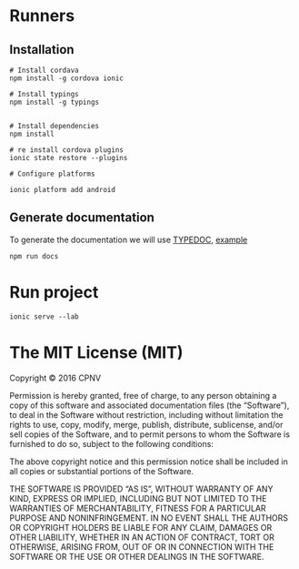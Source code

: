 # Runners

## Installation

```
# Install cordava 
npm install -g cordova ionic

# Install typings
npm install -g typings


# Install dependencies
npm install

# re install cordova plugins
ionic state restore --plugins

# Configure platforms

ionic platform add android
```

## Generate documentation

To generate the documentation we will use [TYPEDOC](http://typedoc.org/), [example](http://xperiments.in/TSDoc/docs/index.html)

```
npm run docs
```

# Run project

```
ionic serve --lab
```


The MIT License (MIT)
=====================

Copyright © 2016 CPNV

Permission is hereby granted, free of charge, to any person
obtaining a copy of this software and associated documentation
files (the “Software”), to deal in the Software without
restriction, including without limitation the rights to use,
copy, modify, merge, publish, distribute, sublicense, and/or sell
copies of the Software, and to permit persons to whom the
Software is furnished to do so, subject to the following
conditions:

The above copyright notice and this permission notice shall be
included in all copies or substantial portions of the Software.

THE SOFTWARE IS PROVIDED “AS IS”, WITHOUT WARRANTY OF ANY KIND,
EXPRESS OR IMPLIED, INCLUDING BUT NOT LIMITED TO THE WARRANTIES
OF MERCHANTABILITY, FITNESS FOR A PARTICULAR PURPOSE AND
NONINFRINGEMENT. IN NO EVENT SHALL THE AUTHORS OR COPYRIGHT
HOLDERS BE LIABLE FOR ANY CLAIM, DAMAGES OR OTHER LIABILITY,
WHETHER IN AN ACTION OF CONTRACT, TORT OR OTHERWISE, ARISING
FROM, OUT OF OR IN CONNECTION WITH THE SOFTWARE OR THE USE OR
OTHER DEALINGS IN THE SOFTWARE.

